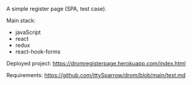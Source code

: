 A simple register page (SPA, test case).

Main stack: 
- javaScript
- react
- redux
- react-hook-forms

Deployed project: https://dromregisterpage.herokuapp.com/index.html

Requirements: https://github.com/ittySparrow/drom/blob/main/test.md
